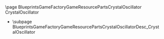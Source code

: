\page BlueprintsGameFactoryGameResourcePartsCrystalOscillator CrystalOscillator
- \subpage BlueprintsGameFactoryGameResourcePartsCrystalOscillatorDesc_CrystalOscillator
